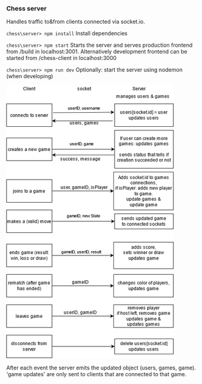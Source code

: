 ### Chess server

Handles traffic to&from clients connected via socket.io.  

`chess\server> npm install`
Install dependencies

`chess\server> npm start`
Starts the server and serves production frontend from /build in localhost:3001.  Alternatively development frontend can be started from /chess-client in localhost:3000

`chess\server> npm run dev`
Optionally: start the server using nodemon (when developing)  

![Client-server diagram](../docs/img/chess_diagram.PNG "Client-server diagram")

After each event the server emits the updated object (users, games, game).  
'game updates' are only sent to clients that are connected to that game.